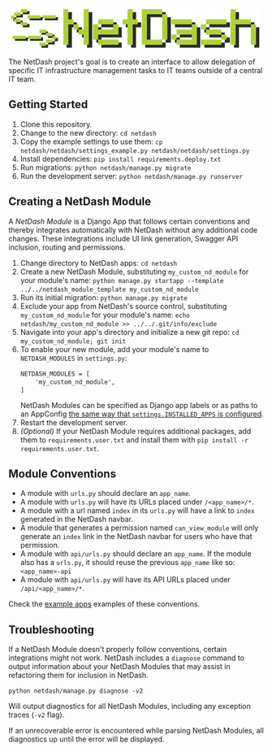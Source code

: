 ![NetDash](docs/netdash-logo-small.png)

The NetDash project's goal is to create an interface to allow delegation of specific IT infrastructure management tasks to IT teams outside of a central IT team. 

## Getting Started

1. Clone this repository.
2. Change to the new directory: `cd netdash`
3. Copy the example settings to use them: `cp netdash/netdash/settings_example.py netdash/netdash/settings.py`
4. Install dependencies: `pip install requirements.deploy.txt`
5. Run migrations: `python netdash/manage.py migrate`
6. Run the development server: `python netdash/manage.py runserver`

## Creating a NetDash Module

A *NetDash Module* is a Django App that follows certain conventions and thereby integrates automatically with NetDash without any additional code changes. These integrations include UI link generation, Swagger API inclusion, routing and permissions.

1. Change directory to NetDash apps: `cd netdash`
2. Create a new NetDash Module, substituting `my_custom_nd_module` for your module's name: `python manage.py startapp --template ../../netdash_module_template my_custom_nd_module`
3. Run its initial migration: `python manage.py migrate`
4. Exclude your app from NetDash's source control, substituting `my_custom_nd_module` for your module's name: `echo netdash/my_custom_nd_module >> ../../.git/info/exclude`
5. Navigate into your app's directory and initialize a new git repo: `cd my_custom_nd_module; git init`
6. To enable your new module, add your module's name to `NETDASH_MODULES` in `settings.py`:
    ```
    NETDASH_MODULES = [
        'my_custom_nd_module',
    ]
    ```
    NetDash Modules can be specified as Django app labels or as paths to an AppConfig [the same way that `settings.INSTALLED_APPS` is configured](https://docs.djangoproject.com/en/2.2/ref/applications/#for-application-users).
7. Restart the development server.
8. *(Optional)* If your NetDash Module requires additional packages, add them to `requirements.user.txt` and install them with `pip install -r requirements.user.txt`.

## Module Conventions

* A module with `urls.py` should declare an `app_name`.
* A module with `urls.py` will have its URLs placed under `/<app_name>/*`.
* A module with a url named `index` in its `urls.py` will have a link to `index` generated in the NetDash navbar.
* A module that generates a permission named `can_view_module` will only generate an `index` link in the NetDash navbar for users who have that permission.
* A module with `api/urls.py` should declare an `app_name`. If the module also has a `urls.py`, it should reuse the previous `app_name` like so: `<app_name>-api`
* A module with `api/urls.py` will have its API URLs placed under `/api/<app_name>/*`.

Check the [example apps](https://github.com/netdash/netdash-examples) examples of these conventions.

## Troubleshooting

If a NetDash Module doesn't properly follow conventions, certain integrations might not work. NetDash includes a `diagnose` command to output information about your NetDash Modules that may assist in refactoring them for inclusion in NetDash.

```
python netdash/manage.py diagnose -v2
```

Will output diagnostics for all NetDash Modules, including any exception traces (`-v2` flag).

If an unrecoverable error is encountered while parsing NetDash Modules, all diagnostics up until the error will be displayed.
